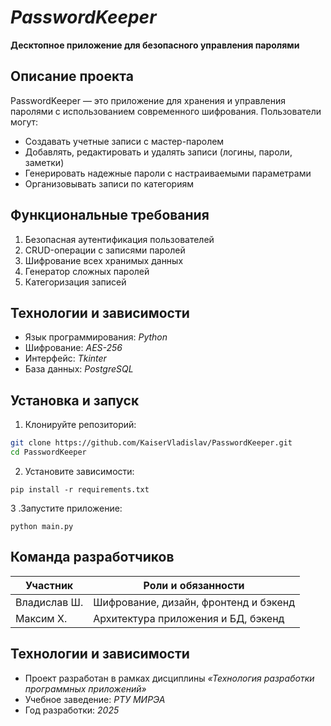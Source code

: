 # **_PasswordKeeper_** 

**Десктопное приложение для безопасного управления паролями**  

## Описание проекта  
PasswordKeeper — это приложение для хранения и управления паролями с использованием современного шифрования. Пользователи могут:  
- Создавать учетные записи с мастер-паролем
- Добавлять, редактировать и удалять записи (логины, пароли, заметки)
- Генерировать надежные пароли с настраиваемыми параметрами  
- Организовывать записи по категориям

## Функциональные требования
1. Безопасная аутентификация пользователей
2. CRUD-операции с записями паролей
3. Шифрование всех хранимых данных
4. Генератор сложных паролей
5. Категоризация записей

## Технологии и зависимости  
- Язык программирования: _Python_  
- Шифрование: _AES-256_
- Интерфейс: _Tkinter_
- База данных: _PostgreSQL_

## Установка и запуск
1. Клонируйте репозиторий:
```bash
git clone https://github.com/KaiserVladislav/PasswordKeeper.git
cd PasswordKeeper
```
2. Установите зависимости:
```
pip install -r requirements.txt
```
3 .Запустите приложение:
```
python main.py
```

## Команда разработчиков

| Участник            | Роли и обязанности                         |
|---------------------|--------------------------------------------|
| Владислав Ш.   | Шифрование, дизайн, фронтенд и бэкенд      |
| Максим Х.   | Архитектура приложения и БД, бэкенд        |

## Технологии и зависимости  
- Проект разработан в рамках дисциплины _«Технология разработки программных приложений»_
- Учебное заведение: _РТУ МИРЭА_
- Год разработки: _2025_
